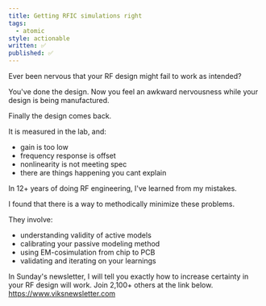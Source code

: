 ```yaml
---
title: Getting RFIC simulations right
tags:
  - atomic
style: actionable
written: ✅
published: ✅
---
```

Ever been nervous that your RF design might fail to work as intended?

You've done the design. Now you feel an awkward nervousness while your design is being manufactured.

Finally the design comes back.

It is measured in the lab, and:
- gain is too low
- frequency response is offset
- nonlinearity is not meeting spec
- there are things happening you cant explain

In 12+ years of doing RF engineering, I've learned from my mistakes.

I found that there is a way to methodically minimize these problems.

They involve:
- understanding validity of active models
- calibrating your passive modeling method
- using EM-cosimulation from chip to PCB
- validating and iterating on your learnings

In Sunday's newsletter, I will tell you exactly how to increase certainty in your RF design will work. Join 2,100+ others at the link below.
https://www.viksnewsletter.com